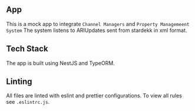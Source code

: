## App

This is a mock app to integrate `Channel Managers` and `Property Managemeent System`
The system listens to ARIUpdates sent from stardekk in xml format.

## Tech Stack
The app is built using NestJS and TypeORM.

## Linting
All files are linted with eslint and prettier configurations.
To view all rules see `.eslintrc.js`.